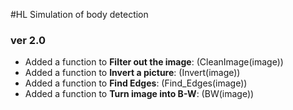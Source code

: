 #HL Simulation of body detection

### ver 2.0
- Added a function to __Filter out the image__:  (CleanImage(image))
- Added a function to __Invert a picture__: (Invert(image))
- Added a function to __Find Edges__: (Find_Edges(image))
- Added a function to __Turn image into B-W__: (BW(image))
